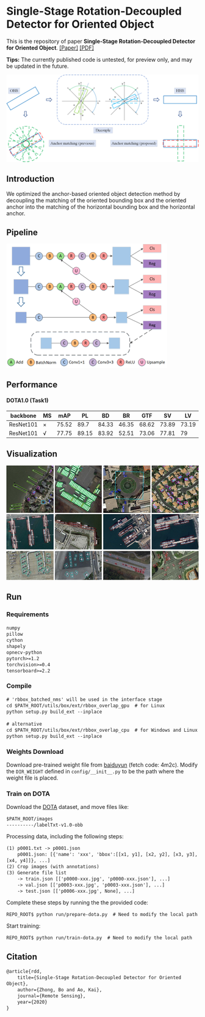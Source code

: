 # Single-Stage Rotation-Decoupled Detector for Oriented Object

This is the repository of paper **Single-Stage Rotation-Decoupled Detector for Oriented Object**. [[Paper]](https://www.mdpi.com/2072-4292/12/19/3262) [[PDF]](https://www.mdpi.com/2072-4292/12/19/3262/pdf)

**Tips:**  The currently published code is untested, for preview only, and may be updated in the future.

<img src="demo/Graphical Abstract.png" alt="Graphical Abstract" style="zoom: 50%;" />



## Introduction

We optimized the anchor-based oriented object detection method by decoupling the matching of the oriented bounding box and the oriented anchor into the matching of the horizontal bounding box and the horizontal anchor.

## Pipeline

<img src="demo/FPN.png" alt="FPN" style="zoom: 50%;" />

## Performance

#### DOTA1.0 (Task1)

| backbone  | MS   | mAP   | PL    | BD    | BR    | GTF   | SV    | LV    | SH    | TC    | BC    | ST    | SBF   | RA    | HA    | SP    | HC    |
| --------- | ---- | ----- | ----- | ----- | ----- | ----- | ----- | ----- | ----- | ----- | ----- | ----- | ----- | ----- | ----- | ----- | ----- |
| ResNet101 | ×    | 75.52 | 89.7  | 84.33 | 46.35 | 68.62 | 73.89 | 73.19 | 86.92 | 90.41 | 86.46 | 84.3  | 64.22 | 64.95 | 73.55 | 72.59 | 73.31 |
| ResNet101 | √    | 77.75 | 89.15 | 83.92 | 52.51 | 73.06 | 77.81 | 79    | 87.08 | 90.62 | 86.72 | 87.15 | 63.96 | 70.29 | 76.98 | 75.79 | 72.15 |

## Visualization

![Result](demo/Result.png)

## Run

### Requirements

```
numpy
pillow
cython
shapely
opnecv-python
pytorch>=1.2
torchvision>=0.4
tensorboard>=2.2
```

### Compile

```
# 'rbbox_batched_nms' will be used in the interface stage
cd $PATH_ROOT/utils/box/ext/rbbox_overlap_gpu  # for Linux
python setup.py build_ext --inplace

# alternative
cd $PATH_ROOT/utils/box/ext/rbbox_overlap_cpu  # for Windows and Linux
python setup.py build_ext --inplace
```

### Weights Download

Download pre-trained weight  file from [baiduyun](https://pan.baidu.com/s/1u9i3giU5Q-7XAF_rkyL8Bw ) (fetch code: 4m2c). Modify the `DIR_WEIGHT` defined in `config/__init__.py` to be the path where the weight file is placed.

### Train on DOTA

Download the [DOTA](https://captain-whu.github.io/DOTA/index.html) dataset, and move files like:

```
$PATH_ROOT/images
----------/labelTxt-v1.0-obb
```

Processing data, including the following steps:

```
(1) p0001.txt -> p0001.json 
    p0001.json: [{'name': 'xxx', 'bbox':[[x1, y1], [x2, y2], [x3, y3], [x4, y4]]}, ...]
(2) Crop images (with annotations)
(3) Generate file list
    -> train.json [['p0000-xxx.jpg', 'p0000-xxx.json'], ...]
    -> val.json [['p0003-xxx.jpg', 'p0003-xxx.json'], ...]
    -> test.json [['p0006-xxx.jpg', None], ...]
```

Complete these steps by running the the provided code:

```
REPO_ROOT$ python run/prepare-dota.py  # Need to modify the local path
```

Start training:

```
REPO_ROOT$ python run/train-dota.py  # Need to modify the local path
```

## Citation

```
@article{rdd,
    title={Single-Stage Rotation-Decoupled Detector for Oriented Object},
    author={Zhong, Bo and Ao, Kai},
    journal={Remote Sensing},
    year={2020}
}
```